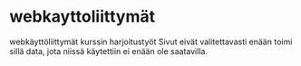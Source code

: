 # webkayttoliittymät
webkäyttöliittymät kurssin harjoitustyöt
Sivut eivät valitettavasti enään toimi sillä data, jota niissä käytettiin ei enään ole saatavilla.
